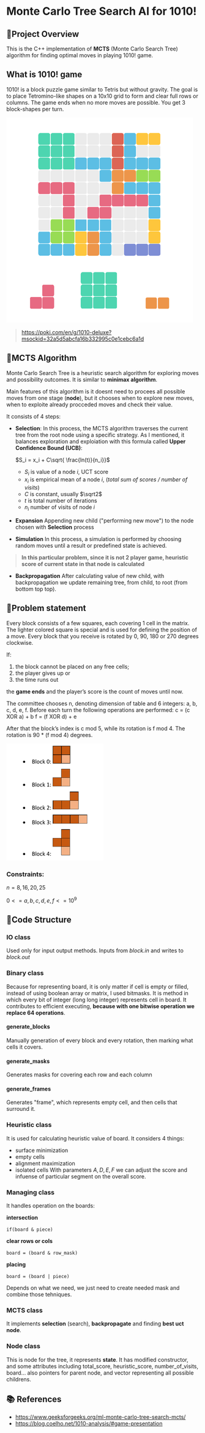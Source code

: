 # Monte Carlo Tree Search AI for 1010!

## 📌Project Overview
This is the C++ implementation of **MCTS** (Monte Carlo Search Tree) algorithm for finding optimal moves in playing 1010! game.

## What is 1010! game
1010! is a block puzzle game similar to Tetris but without gravity. The goal is to place Tetromino-like shapes on a 10x10 grid to form and clear full rows or columns. The game ends when no more moves are possible. You get 3 block-shapes per turn.

![1010 Example](./images/1010.png)
> https://poki.com/en/g/1010-deluxe?msockid=32a5d5abcfa16b332995c0e1cebc6a1d

## 🧠MCTS Algorithm
Monte Carlo Search Tree is a heuristic search algorithm for exploring moves and possibility outcomes. It is similar to **minimax algorithm**.

Main features of this algorithm is it doesnt need to procees all possible moves from one stage (**node**), but it chooses when to explore new moves, when to exploite already procceded moves and check their value.

It consists of 4 steps:
 * **Selection**: In this process, the MCTS algorithm traverses the current tree from the root node using a specific strategy. As I mentioned, it balances exploration and exploiation with this formula called **Upper Confidence Bound (UCB)**:

    $S_i = x_i + C\sqrt{ \frac{ln(t)}{n_i}}$

    * $S_i$ is value of a node $i$, UCT score
    * $x_i$ is empirical mean of a node $i$, (*total sum of scores / number of visits*)
    *  $C$ is constant, usually $\sqrt2$
    * $t$ is total number of iterations
    * $n_i$ number of visits of node $i$

* **Expansion** Appending new child ("performing new move") to the node chosen with **Selection** process

* **Simulation** In this process, a simulation is performed by choosing random moves until a result or predefined state is achieved.

>**In this particular problem, since it is not 2 player game, heuristic score of current state in that node is calculated**

* **Backpropagation** After calculating value of new child, with backpropagation we update remaining tree, from child, to root (from bottom top top).


## 🧩Problem statement
Every block consists of а few squares, each covering 1 cell in the matrix. The lighter colored square is special and is used for defining the position of a move. Every block that you receive is rotated by 0, 90, 180 or 270 degrees clockwise. 

If:
1. the block cannot be placed on any free cells;
2. the player gives up or 
3. the time runs out

 the **game ends** and the player’s score is the count of moves until now. 

The committee chooses n, denoting dimension of table and 6 integers: a, b, c, d, e, f. Before each turn the following operations 
are performed: 
c = (c XOR a) + b 
f = (f XOR d) + e 

After that the block’s index is c mod 5, while its rotation is f mod 4. The rotation is 90 * (f mod 4) degrees. 

![block image](./images/blocks.PNG)
### Constraints:
$n = {8, 16, 20, 25}$

$0 <= a, b, c, d, e, f <= 10^9$

## 🔧Code Structure
### IO class
Used only for input output methods. Inputs from *block.in* and writes to *block.out*

### Binary class
Because for representing board, it is only matter if cell is empty or filled, instead of using boolean array or matrix, I used bitmasks. It is method in which every bit of integer (long long integer) represents cell in board. It contributes to efficient executing, **because with one bitwise operation we replace 64 operations**.

#### generate_blocks
Manually generation of every block and every rotation, then marking what cells it covers.

#### generate_masks
 Generates masks for covering each row and each column

 #### generate_frames
 Generates "frame", which represents empty cell, and then cells that surround it.

### Heuristic class
It is used for calculating heuristic value of board. It considers 4 things:
 * surface minimization
 * empty cells
 * alignment maximization
 * isolated cells
With parameters $A, D, E , F$ we can adjust the score and infuense of particular segment on the overall score.

### Managing class
It handles operation on the boards:

**intersection**

    if(board & piece)

**clear rows or cols**

    board = (board & row_mask) 

**placing**

    board = (board | piece)

Depends on what we need, we just need to create needed mask and combine those tehniques.

### MCTS class
It implements **selection** (search), **backpropagate** and finding **best uct node**.

### Node class
This is node for the tree, it represents **state**. It has modified constructor, and some attributes including total_score, heuristic_score, number_of_visits, board... also pointers for parent node, and vector representing all possible childrens.

## 📚 References
* https://www.geeksforgeeks.org/ml-monte-carlo-tree-search-mcts/
* https://blog.coelho.net/1010-analysis/#game-presentation

